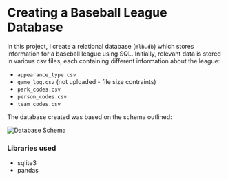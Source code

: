 # Creating a Baseball League Database

In this project, I create a relational database (`mlb.db`) which stores information for a baseball league using SQL. Initially, relevant data is stored in various csv files, each containing different information about the league:
- `appearance_type.csv`
- `game_log.csv` (not uploaded - file size contraints)
- `park_codes.csv`
- `person_codes.csv`
- `team_codes.csv`

The database created was based on the schema outlined:

![Database Schema](https://s3.amazonaws.com/dq-content/193/mlb_schema.svg)

### Libraries used
- sqlite3
- pandas
